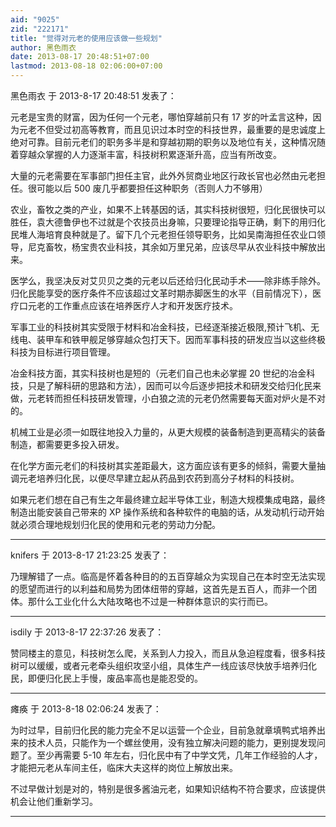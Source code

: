 ```yaml
---
aid: "9025"
zid: "222171"
title: "觉得对元老的使用应该做一些规划"
author: 黑色雨衣
date: 2013-08-17 20:48:51+07:00
lastmod: 2013-08-18 02:06:00+07:00
---
```


黑色雨衣 于 2013-8-17 20:48:51 发表了：

元老是宝贵的财富，因为任何一个元老，哪怕穿越前只有 17 岁的叶孟言这种，因为元老不但受过初高等教育，而且见识过本时空的科技世界，最重要的是忠诚度上绝对可靠。目前元老们的职务多半是和穿越初期的职务以及地位有关，这种情况随着穿越众掌握的人力逐渐丰富，科技树积累逐渐升高，应当有所改变。

大量的元老需要在军事部门担任主官，此外外贸商业地区行政长官也必然由元老担任。很可能以后 500 废几乎都要担任这种职务（否则人力不够用）

农业，畜牧之类的产业，如果不上转基因的话，其实科技树很短，归化民很快可以胜任，袁大德鲁伊也不过就是个农技员出身嘛，只要理论指导正确，剩下的用归化民堆人海培育良种就是了。留下几个元老担任领导职务，比如吴南海担任农业口领导，尼克畜牧，杨宝贵农业科技，其余如万里兄弟，应该尽早从农业科技中解放出来。

医学么，我坚决反对艾贝贝之类的元老以后还给归化民动手术——除非练手除外。归化民能享受的医疗条件不应该超过文革时期赤脚医生的水平（目前情况下），医疗口元老的工作重点应该在培养医疗人才和开发医疗技术。

军事工业的科技树其实受限于材料和冶金科技，已经逐渐接近极限,预计飞机、无线电、装甲车和铁甲舰足够穿越众包打天下。因而军事科技的研发应当以这些终极科技为目标进行项目管理。

冶金科技方面，其实科技树也是短的（元老们自己也未必掌握 20 世纪的冶金科技，只是了解科研的思路和方法），因而可以今后逐步把技术和研发交给归化民来做，元老转而担任科技研发管理，小白狼之流的元老仍然需要每天面对炉火是不对的。

机械工业是必须一如既往地投入力量的，从更大规模的装备制造到更高精尖的装备制造，都需要更多投入研发。

在化学方面元老们的科技树其实差距最大，这方面应该有更多的倾斜，需要大量抽调元老培养归化民，以便尽早建立起从药品到农药到高分子材料的科技树。

如果元老们想在自己有生之年最终建立起半导体工业，制造大规模集成电路，最终制造出能安装自己带来的 XP 操作系统和各种软件的电脑的话，从发动机行动开始就必须合理地规划归化民的使用和元老的劳动力分配。

---

knifers 于 2013-8-17 21:23:25 发表了：

乃理解错了一点。临高是怀着各种目的的五百穿越众为实现自己在本时空无法实现的愿望而进行的以利益和局势为团体纽带的穿越，这首先是五百人，而非一个团体。那什么工业化什么大陆攻略也不过是一种群体意识的实行而已。

---

isdily 于 2013-8-17 22:37:26 发表了：

赞同楼主的意见，科技树怎么爬，关系到人力投入，而且从急迫程度看，很多科技树可以缓缓，或者元老牵头组织攻坚小组，具体生产一线应该尽快放手培养归化民，即便归化民上手慢，废品率高也是能忍受的。

---

瘫痪 于 2013-8-18 02:06:24 发表了：

为时过早，目前归化民的能力完全不足以运营一个企业，目前急就章填鸭式培养出来的技术人员，只能作为一个螺丝使用，没有独立解决问题的能力，更别提发现问题了。至少再需要 5-10 年左右，归化民中有了中学文凭，几年工作经验的人才，才能把元老从车间主任，临床大夫这样的岗位上解放出来。

不过早做计划是对的，特别是很多酱油元老，如果知识结构不符合要求，应该提供机会让他们重新学习。

---
